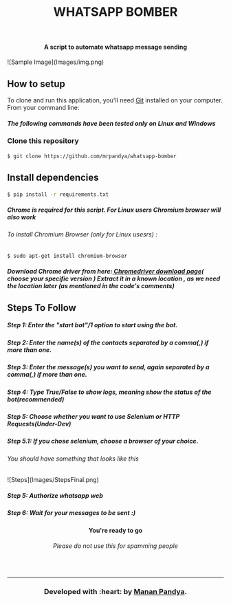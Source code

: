 <h1 align="center">WHATSAPP BOMBER</h1>
</br>
<h4 align="center">A script to automate whatsapp message sending</h4>
![Sample Image](Images/img.png)

## How to setup

To clone and run this application, you'll need [Git](https://git-scm.com) installed on your computer. From your command line:

#### *The following commands have been tested only on Linux and Windows*

### Clone this repository
```bash
$ git clone https://github.com/mrpandya/whatsapp-bomber
```
## Install dependencies
```bash
$ pip install -r requirements.txt
```

 <h5> Chrome is required for this script. For Linux users Chromium browser will also work</h5>
 <h6> To install Chromium Browser (only for Linux usesrs) :</h6>
 
```bash
$ sudo apt-get install chromium-browser
```

<h5>Download Chrome driver from here:<a href="https://chromedriver.storage.googleapis.com/index.html?path=2.36/"> Chromedriver download page</a>( choose your specific version )
Extract it in a known location , as we need the location later (as mentioned in the code's comments)</h5>


## Steps To Follow

<p>
    <h5>Step 1: Enter the "start bot"/1 option to start using the bot.</h5>
</p>
<p>
  <h5>Step 2: Enter the name(s) of the contacts separated by a comma(,) if more than one.</h5>
</p>
<p>
  <h5>Step 3: Enter the message(s) you want to send, again separated by a comma(,) if more than one.</h5>
</p>
<p>
  <h5>Step 4: Type True/False to show logs, meaning show the status of the bot(recommended)</h5>
</p>
<p>
  <h5>Step 5: Choose whether you want to use Selenium or HTTP Requests(Under-Dev)</h5>
</p>
<p>
  <h5>Step 5.1: If you chose selenium, choose a browser of your choice.</h5>
  <h6>You should have something that looks like this</h6>
  ![Steps](Images/StepsFinal.png)
</p>
<p>
  <h5>Step 5: Authorize whatsapp web</h5>
</p>
<p>
  <h5>Step 6: Wait for your messages to be sent :)</h5>
</p> 

<h4 align='center'> You're ready to go</h4>
<h6 align="center">Please do not use this for spamming people<br></h6>
</br>

---
<h3 align="center"><b>Developed with :heart: by <a href="https://github.com/mrpandya">Manan Pandya</a>.</b></h1>
